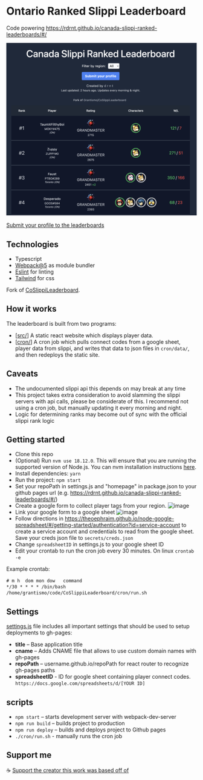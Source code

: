 # Ontario Ranked Slippi Leaderboard

Code powering <https://rdrnt.github.io/canada-slippi-ranked-leaderboards/#/>

![image](https://github.com/rdrnt/canada-slippi-ranked-leaderboards/blob/master/demo.png)

[Submit your profile to the leaderboards](https://docs.google.com/forms/d/1hrqZNXV248bKtxPKVKQv1dlevI0_IPREkNypKmarVA8)

## Technologies

- Typescript
- [Webpack@5](https://webpack.js.org/) as module bundler
- [Eslint](http://eslint.org/) for linting
- [Tailwind](https://tailwindcss.com/) for css

Fork of [
CoSlippiLeaderboard](https://github.com/Grantismo/CoSlippiLeaderboard).

## How it works

The leaderboard is built from two programs:

- [[src/](https://github.com/rdrnt/canada-slippi-ranked-leaderboards/tree/master/src)] A static react website which displays player data.
- [[cron/](https://github.com/rdrnt/canada-slippi-ranked-leaderboards/tree/master/cron)] A cron job which pulls connect codes from a google sheet, player data from slippi, and writes that data to json files in `cron/data/`, and then redeploys the static site.

## Caveats

- The undocumented slippi api this depends on may break at any time
- This project takes extra consideration to avoid slamming the slippi servers with api calls, please be considerate of this. I recommend not using a cron job, but manually updating it every morning and night.
- Logic for determining ranks may become out of sync with the official slippi rank logic

## Getting started

- Clone this repo
- (Optional) Run `nvm use 18.12.0`. This will ensure that you are running the supported version of Node.js. You can nvm installation instructions [here](https://github.com/creationix/nvm).
- Install dependencies: `yarn`
- Run the project: `npm start`
- Set your repoPath in settings.js and "homepage" in package.json to your github pages url (e.g. <https://rdrnt.github.io/canada-slippi-ranked-leaderboards/#/>)
- Create a google form to collect player tags from your region. ![image](https://user-images.githubusercontent.com/911232/207989907-256100e3-c215-4699-9ae7-655d5345cbd4.png)
- Link your google form to a google sheet ![image](https://user-images.githubusercontent.com/911232/207990065-aadc0a30-2561-46b7-a46e-0742af601cec.png)
- Follow directions in <https://theoephraim.github.io/node-google-spreadsheet/#/getting-started/authentication?id=service-account> to create a service account and credentials to read from the google sheet. Save your creds json file to `secrets/creds.json`
- Change `spreadsheetID` in settings.js to your google sheet ID
- Edit your crontab to run the cron job every 30 minutes. On linux `crontab -e`

Example crontab:

```
# m h  dom mon dow   command
*/30 * * * * /bin/bash /home/grantismo/code/CoSlippiLeaderboard/cron/run.sh
```

## Settings

[settings.js](./settings.js) file includes all important settings that should be used to setup deployments to gh-pages:

- **title** – Base application title
- **cname** – Adds CNAME file that allows to use custom domain names with gh-pages
- **repoPath** – username.github.io/repoPath for react router to recognize gh-pages paths
- **spreadsheetID** - ID for google sheet containing player connect codes. `https://docs.google.com/spreadsheets/d/[YOUR ID]`

## scripts

- `npm start` – starts development server with webpack-dev-server
- `npm run build` – builds project to production
- `npm run deploy` – builds and deploys project to Github pages
- `./cron/run.sh` - manually runs the cron job

## Support me

☕ [Support the creator this work was based off of](https://www.buymeacoffee.com/blorppppp)
